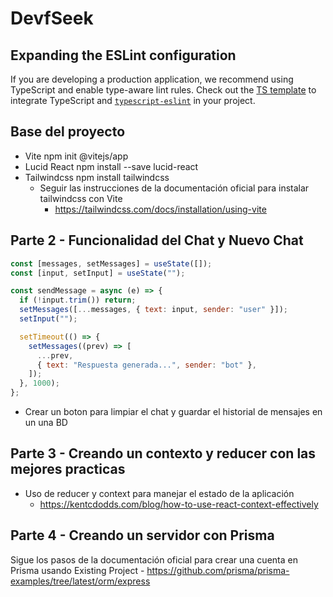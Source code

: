 # DevfSeek

## Expanding the ESLint configuration

If you are developing a production application, we recommend using TypeScript and enable type-aware lint rules. Check out the [TS template](https://github.com/vitejs/vite/tree/main/packages/create-vite/template-react-ts) to integrate TypeScript and [`typescript-eslint`](https://typescript-eslint.io) in your project.

## Base del proyecto

- Vite npm init @vitejs/app
- Lucid React npm install --save lucid-react
- Tailwindcss npm install tailwindcss
  - Seguir las instrucciones de la documentación oficial para instalar tailwindcss con Vite
    - https://tailwindcss.com/docs/installation/using-vite

## Parte 2 - Funcionalidad del Chat y Nuevo Chat

```javascript
const [messages, setMessages] = useState([]);
const [input, setInput] = useState("");

const sendMessage = async (e) => {
  if (!input.trim()) return;
  setMessages([...messages, { text: input, sender: "user" }]);
  setInput("");

  setTimeout(() => {
    setMessages((prev) => [
      ...prev,
      { text: "Respuesta generada...", sender: "bot" },
    ]);
  }, 1000);
};
```

- Crear un boton para limpiar el chat y guardar el historial de mensajes en un una BD

## Parte 3 - Creando un contexto y reducer con las mejores practicas

- Uso de reducer y context para manejar el estado de la aplicación
  - https://kentcdodds.com/blog/how-to-use-react-context-effectively

## Parte 4 - Creando un servidor con Prisma

Sigue los pasos de la documentación oficial para crear una cuenta en Prisma usando Existing Project - https://github.com/prisma/prisma-examples/tree/latest/orm/express
